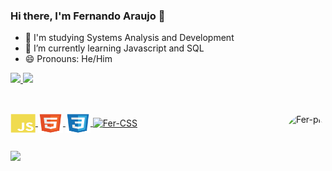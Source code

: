 ### Hi there, I'm Fernando Araujo 👋



- 🔭 I'm studying Systems Analysis and Development 
- 🌱 I’m currently learning Javascript and SQL
- 😄 Pronouns: He/Him

<div>
  <a href="https://github.com/FerArj">
  <img height="180em" src="https://github-readme-stats.vercel.app/api?username=FerArj&show_icons=true&theme=radical&include_all_commits=true&count_private=true"/>
  <img height="180em" src="https://github-readme-stats.vercel.app/api/top-langs/?username=FerArj&layout=compact&langs_count=7&theme=radical"/>
</div>

##

<div style="display: inline_block"><br>
  <img align="center" alt="Rafa-Js" height="30" width="40" src="https://raw.githubusercontent.com/devicons/devicon/master/icons/javascript/javascript-plain.svg">
  <img align="center" alt="Fer-HTML" height="30" width="40" src="https://raw.githubusercontent.com/devicons/devicon/master/icons/html5/html5-original.svg">
  <img align="center" alt="Fer-CSS" height="30" width="40" src="https://raw.githubusercontent.com/devicons/devicon/master/icons/css3/css3-original.svg">
  <img align="center" alt="Fer-CSS" height="30" width="40" <img src="https://cdn.jsdelivr.net/gh/devicons/devicon/icons/mysql/mysql-original.svg">
  <img align="right" alt="Fer-pic" height="150" style="border-radius:50px;" src="https://media.discordapp.net/attachments/741492634035683341/1010617750047174766/eu.png.png">
</div>

##

<div> 
  <a href="https://www.instagram.com/araujo_feh" target="_blank"><img src="https://img.shields.io/badge/-Instagram-%23E4405F?style=for-the-badge&logo=instagram&logoColor=white" target="_blank"></a>
  </div>
